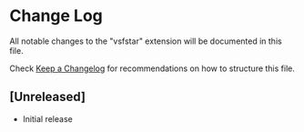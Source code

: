 # Change Log

All notable changes to the "vsfstar" extension will be documented in this file.

Check [Keep a Changelog](http://keepachangelog.com/) for recommendations on how to structure this file.

## [Unreleased]

- Initial release
